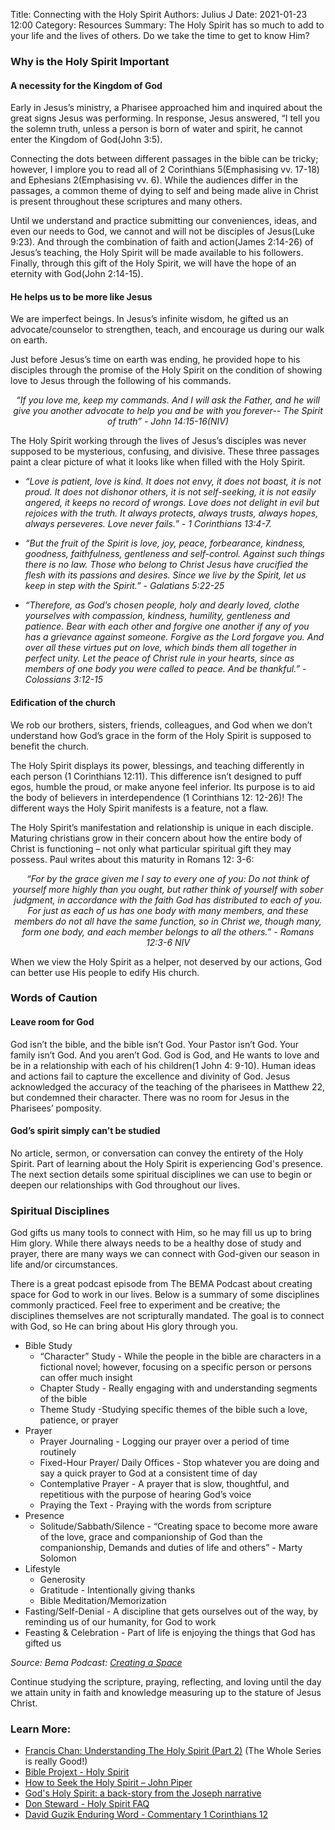 Title: Connecting with the Holy Spirit
Authors: Julius J
Date: 2021-01-23 12:00
Category: Resources
Summary: The Holy Spirit has so much to add to your life and the lives of others. Do we take the time to get to know Him?

### Why is the Holy Spirit Important



#### A necessity for the Kingdom of God

Early in Jesus’s ministry, a Pharisee approached him and inquired about the great signs Jesus was performing. In response, Jesus answered, “I tell you the solemn truth, unless a person is born of water and spirit, he cannot enter the Kingdom of God(John 3:5). 

Connecting the dots between different passages in the bible can be tricky; however, I implore you to read all of 2 Corinthians 5(Emphasising vv. 17-18) and Ephesians 2(Emphasising vv. 6). While the audiences differ in the passages, a common theme of dying to self and being made alive in Christ is present throughout these scriptures and many others.

Until we understand and practice submitting our conveniences, ideas, and even our needs to God, we cannot and will not be disciples of Jesus(Luke 9:23). And through the combination of faith and action(James 2:14-26) of Jesus’s teaching, the Holy Spirit will be made available to his followers. Finally, through this gift of the Holy Spirit, we will have the hope of an eternity with God(John 2:14-15).

#### He helps us to be more like Jesus

We are imperfect beings. In Jesus’s infinite wisdom, he gifted us an advocate/counselor to strengthen, teach, and encourage us during our walk on earth. 

Just before Jesus’s time on earth was ending, he provided hope to his disciples through the promise of the Holy Spirit on the condition of showing love to Jesus through the following of his commands.


<div align="center"> <em>“If you love me, keep my commands. And I will ask the Father, and he will give you another advocate to help you and be with you forever-- The Spirit of truth” - John 14:15-16(NIV)</em></div>


The Holy Spirit working through the lives of Jesus’s disciples was never supposed to be mysterious, confusing, and divisive. These three passages paint a clear picture of what it looks like when filled with the Holy Spirit.  



*   _“Love is patient, love is kind. It does not envy, it does not boast, it is not proud. It does not dishonor others, it is not self-seeking, it is not easily angered, it keeps no record of wrongs. Love does not delight in evil but rejoices with the truth. It always protects, always trusts, always hopes, always perseveres. Love never fails.” - 1 Corinthians 13:4-7._


*   _“But the fruit of the Spirit is love, joy, peace, forbearance, kindness, goodness, faithfulness, gentleness and self-control. Against such things there is no law. Those who belong to Christ Jesus have crucified the flesh with its passions and desires. Since we live by the Spirit, let us keep in step with the Spirit.” - Galatians 5:22-25_
*   _“Therefore, as God’s chosen people, holy and dearly loved, clothe yourselves with compassion, kindness, humility, gentleness and patience. Bear with each other and forgive one another if any of you has a grievance against someone. Forgive as the Lord forgave you. And over all these virtues put on love, which binds them all together in perfect unity. Let the peace of Christ rule in your hearts, since as members of one body you were called to peace. And be thankful.” - Colossians 3:12-15_

#### Edification of the church

We rob our brothers, sisters, friends, colleagues, and God when we don’t understand how God’s grace in the form of the Holy Spirit is supposed to benefit the church.

The Holy Spirit displays its power, blessings, and teaching differently in each person (1 Corinthians 12:11). This difference isn’t designed to puff egos, humble the proud, or make anyone feel inferior. Its purpose is to aid the body of believers in interdependence (1 Corinthians 12: 12-26)! The different ways the Holy Spirit manifests is a feature, not a flaw.  

The Holy Spirit’s manifestation and relationship is unique in each disciple. Maturing christians grow in their concern about how the entire body of Christ is functioning – not only what particular spiritual gift they may possess. Paul writes about this maturity in Romans 12: 3-6:

<div align="center"> <em>“For by the grace given me I say to every one of you: Do not think of yourself more highly than you ought, but rather think of yourself with sober judgment, in accordance with the faith God has distributed to each of you. For just as each of us has one body with many members, and these members do not all have the same function, so in Christ we, though many, form one body, and each member belongs to all the others.” - Romans 12:3-6 NIV </em></div>
    

When we view the Holy Spirit as a helper, not deserved by our actions, God can better use His people to edify His church.


### Words of Caution

#### Leave room for God

God isn’t the bible, and the bible isn’t God. Your Pastor isn’t God. Your family isn’t God. And you aren’t God. God is God, and He wants to love and be in a relationship with each of his children(1 John 4: 9-10). Human ideas and actions fail to capture the excellence and divinity of God. Jesus acknowledged the accuracy of the teaching of the pharisees in Matthew 22, but condemned their character. There was no room for Jesus in the Pharisees’ pomposity. 


#### God’s spirit simply can’t be studied

No article, sermon, or conversation can convey the entirety of the Holy Spirit. Part of learning about the Holy Spirit is experiencing God's presence. The next section details some spiritual disciplines we can use to begin or deepen our relationships with God throughout our lives.


### Spiritual Disciplines

God gifts us many tools to connect with Him, so he may fill us up to bring Him glory. While there always needs to be a healthy dose of study and prayer, there are many ways we can connect with God-given our season in life and/or circumstances. 

There is a great podcast episode from The BEMA Podcast about creating space for God to work in our lives. Below is a summary of some disciplines commonly practiced. Feel free to experiment and be creative; the disciplines themselves are not scripturally mandated. The goal is to connect with God, so He can bring about His glory through you. 



*   Bible Study
    *   “Character” Study - While the people in the bible are characters in a fictional novel; however, focusing on a specific person or persons can offer much insight 
    *   Chapter Study - Really engaging with and understanding segments of the bible
    *   Theme Study -Studying specific themes of the bible such a love, patience, or prayer
*   Prayer
    *   Prayer Journaling - Logging our prayer over a period of time routinely
    *   Fixed-Hour Prayer/ Daily Offices - Stop whatever you are doing and say a quick prayer to God at a consistent time of day
    *   Contemplative Prayer - A prayer that is slow, thoughtful, and repetitious with the purpose of hearing God’s voice
    *   Praying the Text - Praying with the words from scripture
*   Presence 
    *   Solitude/Sabbath/Silence - “Creating space to become more aware of the love, grace and companionship of God than the companionship, Demands and duties of life and others” - Marty Solomon
*   Lifestyle
    *   Generosity 
    *   Gratitude - Intentionally giving thanks
    *   Bible Meditation/Memorization
*   Fasting/Self-Denial - A discipline that gets ourselves out of the way, by reminding us of our humanity, for God to work
*   Feasting & Celebration - Part of life is enjoying the things that God has gifted us 

_<span style="">Source: Bema Podcast: [Creating a Space](https://www.bemadiscipleship.com/24)</span>_

Continue studying the scripture, praying, reflecting, and loving until the day we attain unity in faith and knowledge measuring up to the stature of Jesus Christ.

### Learn More:

*   [Francis Chan: Understanding The Holy Spirit (Part 2)](https://www.youtube.com/watch?v=kkzCvx40oko&feature=youtu.be) (The Whole Series is really Good!)
*   [Bible Projext - Holy Spirit](https://bibleproject.com/learn/holy-spirit/)
*   [How to Seek the Holy Spirit – John Piper](https://www.youtube.com/watch?v=xqgeT26BAnE&feature=youtu.be)
*   [God's Holy Spirit: a back-story from the Joseph narrative](http://www.scielo.org.za/scielo.php?script=sci_arttext&pid=S1015-87582013000300003)
*   [Don Steward - Holy Spirit FAQ](https://www.blueletterbible.org/commentaries/stewart_don/)
*   [David Guzik Enduring Word - Commentary 1 Corinthians 12](https://enduringword.com/bible-commentary/1-corinthians-12/)